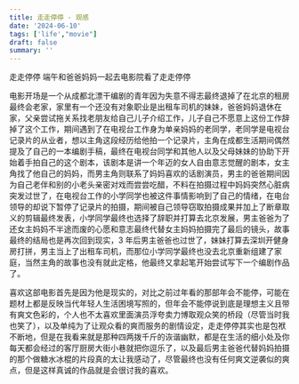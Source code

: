 ```yaml
---
title: 走走停停 - 观感
date: '2024-06-10'
tags: ['life',"movie"]
draft: false
summary: ''
---
```


走走停停
端午和爸爸妈妈一起去电影院看了走走停停

电影开场是一个从成都北漂干编剧的青年因为失意不得志最终退掉了在北京的租房最终会老家，家里有一个还没有对象职业是出租车司机的妹妹，爸爸妈妈退休在家，父亲尝试拖关系找老朋友给自己儿子介绍工作，儿子自己不愿意上这份工作辞掉了这个工作，期间遇到了在电视台工作身为单亲妈妈的老同学，老同学是电视台记录片的从业者，想以主角这段经历给他拍一个记录片，主角在成都生活期间偶然提及了自己的一本编剧手稿，最终在电视台同学和其他人以及父母妹妹的协助下开始着手拍自己的这个剧本，该剧本是讲一个年迈的女人自由意志觉醒的剧本，女主角找了他自己的妈妈，而男主角则联系了妈妈喜欢的话剧演员，男主的爸爸期间因为自己老伴和别的小老头亲密对戏而尝尝吃醋，不料在拍摄过程中妈妈突然心脏病突发过世了，在电视台工作的小学同学也被这件事情影响到了自己的情绪，在电台领导的却说下暂停了记录片的拍摄，期间被自己领导窃取拍摄成果并加上了断章取义的剪辑最终发表，小学同学最终也选择了辞职并打算去北京发展，男主爸爸为了还女主妈妈不半途而废的心愿和意志最终代替女主妈妈拍摄完了最后的镜头，故事最终的结局也是再次回到现实，3 年后男主爸爸也过世了，妹妹打算去深圳开健身房打拼，男主当上了出租车司机，而那位小学同学最终也没去北京重新组建了家庭，当然主角的故事也没有就此定格，他最终又拿起笔开始尝试写下一个编剧作品了。

喜欢这部电影首先是因为他是现实的，对比之前过年看的那部年会不能停，可能在题材上都是反映当代年轻人生活困境写照的，但年会不能停说到底是理想主义且带有爽文色彩的，个人也不太喜欢里面演员浮夸卖力博取观众笑的桥段（尽管当时我也笑了），以及单纯为了让观众看的爽而服务的剧情设定，走走停停其实也是包袱不断地，但是在我看来就是那种四两拨千斤的诙谐幽默，都是在生活的细小处及你每天都会经过的客厅厨房大街小巷就把你逗乐了，以及最后男主爸爸代替妈妈拍摄的那个做糖水冰棍的片段真的太让我感动了，尽管最终也没有任何爽文逆袭似的爽点，但是这样真诚的作品就是会很讨我的喜欢。
